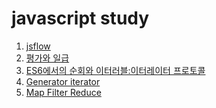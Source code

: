 # javascript study 

1. [jsflow]
2. [평가와 일급]
3. [ES6에서의 순회와 이터러블:이터레이터 프로토콜]
4. [Generator iterator]
5. [Map Filter Reduce]

[jsflow]: https://github.com/harrisleesh/TIL/blob/master/javascript/js-flow.md
[평가와 일급]: https://github.com/harrisleesh/TIL/blob/master/javascript/%ED%8F%89%EA%B0%80%EC%99%80%20%EC%9D%BC%EA%B8%89.md
[ES6에서의 순회와 이터러블:이터레이터 프로토콜]: https://github.com/harrisleesh/TIL/blob/master/javascript/iterable_iterator.md
[Generator iterator]: https://github.com/harrisleesh/TIL/blob/master/javascript/generatoriterator.md
[Map Filter Reduce]: https://github.com/harrisleesh/TIL/blob/master/javascript/.md
